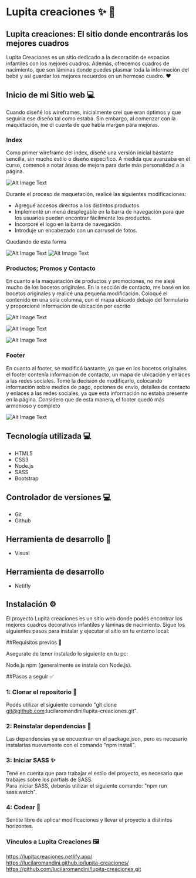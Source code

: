 # Lupita creaciones ✨ 💫
## Lupita creaciones: El sitio donde encontrarás los mejores cuadros 
Lupita Creaciones es un sitio dedicado a la decoración de espacios infantiles con los mejores cuadros. Además, ofrecemos cuadros de nacimiento, que son láminas donde puedes plasmar toda la información del bebé y así guardar los mejores recuerdos en un hermoso cuadro. ❤️

## Inicio de mi Sitio web 💻
Cuando diseñé los wireframes, inicialmente creí que eran óptimos y que seguiría ese diseño tal como estaba. Sin embargo, al comenzar con la maquetación, me di cuenta de que había margen para mejoras.

### Index
Como primer wireframe del index, diseñé una versión inicial bastante sencilla, sin mucho estilo o diseño específico. A medida que avanzaba en el curso, comencé a notar áreas de mejora para darle más personalidad a la página. 

![Alt Image Text](./readme_resources/wireframe_index.webp)

Durante el proceso de maquetación, realicé las siguientes modificaciones:

* Agregué accesos directos a los distintos productos.
* Implementé un menú desplegable en la barra de navegación para que los usuarios puedan encontrar fácilmente los productos.
* Incorporé el logo en la barra de navegación.
* Introduje un encabezado con un carrusel de fotos.

Quedando de esta forma

![Alt Image Text](./readme_resources/index_navbar_header.webp)
![Alt Image Text](./readme_resources/index_accesos_directos.webp)

### Productos; Promos y Contacto
En cuanto a la maquetación de productos y promociones, no me alejé mucho de los bocetos originales. En la sección de contacto, me basé en los bocetos originales y realicé una pequeña modificación. Coloqué el contenido en una sola columna, con el mapa ubicado debajo del formulario y proporcioné información de ubicación por escrito

![Alt Image Text](./readme_resources/wireframe_pictures.webp)

![Alt Image Text](./readme_resources/wireframe_sale.webp)

![Alt Image Text](./readme_resources/wireframe_contact.webp)

### Footer
En cuanto al footer, se modificó bastante, ya que en los bocetos originales el footer contenía información de contacto, un mapa de ubicación y enlaces a las redes sociales. Tomé la decisión de modificarlo, colocando información sobre medios de pago, opciones de envío, detalles de contacto y enlaces a las redes sociales, ya que esta información no estaba presente en la página. Considero que de esta manera, el footer quedó más armonioso y completo

![Alt Image Text](./readme_resources/wireframe_footer.webp)

## Tecnología utilizada 💻 

* HTML5
* CSS3
* Node.js
* SASS
* Bootstrap

## Controlador de versiones 💻

* Git
* Github

## Herramienta de desarrollo 🔧

* Visual    

## Herramienta de desarrollo 

* Netifly


## Instalación ⚙️
El proyecto Lupita creaciones es un sitio web donde podés encontrar los mejores cuadros decorativos infantiles y láminas de nacimiento. Sigue los siguientes pasos para instalar y ejecutar el sitio en tu entorno local:


##Requisitos previos 👾

Asegurate de tener instalado lo siguiente en tu pc:

Node.js
npm (generalmente se instala con Node.js).


##Pasos a seguir ✅

### 1: Clonar el repositorio 📂 
Podés utilizar el siguiente comando "git clone git@github.com:lucilaromandini/lupita-creaciones.git".
### 2: Reinstalar dependencias 🔧
Las dependencias ya se encuentran en el package.json, pero es necesario instalarlas nuevamente con el comando "npm install".

### 3: Iniciar SASS ✨
Tené en cuenta que para trabajar el estilo del proyecto, es necesario que trabajes sobre los partials de SASS.                   
Para iniciar SASS, deberás utilizar el siguiente comando: "npm run sass:watch".

### 4: Codear 🧠
Sentite libre de aplicar modificaciones y llevar el proyecto a distintos horizontes.

### Vínculos a Lupita Creaciones 🖼
https://lupitacreaciones.netlify.app/       
https://lucilaromandini.github.io/lupita-creaciones/  
https://github.com/lucilaromandini/lupita-creaciones.git

                 

